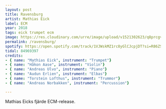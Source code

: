 ```yaml
---
layout: post
title: Ravensburg
artist: Mathias Eick
label: ECM
year: 2018
tags: eick trumpet ecm
image: https://res.cloudinary.com/urre/image/upload/v1521302623/q8prcgvuec1pgwi2bumt.jpg
permalink: /ravensburg/
spotify: https://open.spotify.com/track/1VJWskMZ1rc8yGlCJcpjDT?si=R86ZSMAGRoSPnUog1PUzBQ
tidal: 84969397
credits:
- { name: "Mathias Eick", instrument: "Trumpet"}
- { name: "Håkon Aase", instrument: "Violin"}
- { name: "Andreas Ulvo", instrument: "Piano"}
- { name: "Audun Erlien", instrument: "Elbas"}
- { name: "Torstein Lofthus", instrument: "Trummor"}
- { name: "Andreas Norbakken", instrument: "Percussion"}

---
```


Mathias Eicks fjärde ECM-release.
